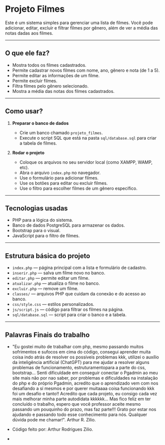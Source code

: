 # Projeto Filmes

Este é um sistema simples para gerenciar uma lista de filmes. Você pode adicionar, editar, excluir e filtrar filmes por gênero, além de ver a média das notas dadas aos filmes.

---

## O que ele faz?

- Mostra todos os filmes cadastrados.
- Permite cadastrar novos filmes com nome, ano, gênero e nota (de 1 a 5).
- Permite editar as informações de um filme.
- Permite excluir filmes.
- Filtra filmes pelo gênero selecionado.
- Mostra a média das notas dos filmes cadastrados.

---

## Como usar?

1. **Preparar o banco de dados**

   - Crie um banco chamado `projeto_filmes`.
   - Execute o script SQL que está na pasta `sql/database.sql` para criar a tabela de filmes.

2. **Rodar o projeto**

   - Coloque os arquivos no seu servidor local (como XAMPP, WAMP, etc).
   - Abra o arquivo `index.php` no navegador.
   - Use o formulário para adicionar filmes.
   - Use os botões para editar ou excluir filmes.
   - Use o filtro para escolher filmes de um gênero específico.

---

## Tecnologias usadas

- PHP para a lógica do sistema.
- Banco de dados PostgreSQL para armazenar os dados.
- Bootstrap para o visual.
- JavaScript para o filtro de filmes.

---

## Estrutura básica do projeto

- `index.php` — página principal com a lista e formulário de cadastro.
- `inserir.php` — salva um filme novo no banco.
- `editar.php` — permite editar um filme.
- `atualizar.php` — atualiza o filme no banco.
- `excluir.php` — remove um filme.
- `classes/` — arquivos PHP que cuidam da conexão e do acesso ao banco.
- `css/style.css` — estilos personalizados.
- `js/script.js` — código para filtrar os filmes na página.
- `sql/database.sql` — script para criar o banco e a tabela.

---

## Palavras Finais do trabalho

- "Eu gostei muito de trabalhar com php, mesmo passando muitos sofrimentos e sufocos em cima do código, consegui aprender muita coisa indo atrás de resolver os possíveis problemas kkk, utilizei o auxílio da inteligência artificial (ChatGPT) para me ajudar a resolver alguns problemas de funcionamento, estruturamentopara a parte do css, bootstrap... Senti dificuldade em conseguir conectar o Pgadmin ao meu site mais não por nao saber, por problemas e dificuldades na instalação do php e do próprio Pgadmin, acredito que o aprendizado vem com nos desafiando a sí mesmos e por querer muitaaaa coisa funcionando kkk foi um desafio e tanto!! Acredito que cada projeto, eu consigo cada vez mais melhorar minha parte autodidata kkkkkk... Mas fico feliz em ter concluído o trabalho, espero que você professor aceite mesmo passando um pouquinho do prazo, mas faz parte!!! Grato por estar nos ajudando e passando todo esse conhecimento para nós. Qualquer dúvida pode me chamar!". Arthur R. Zilio.

- Código feito por: Arthur Rodrigues Zilio.
- 
